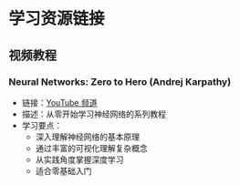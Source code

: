 # 学习资源链接

## 视频教程

### Neural Networks: Zero to Hero (Andrej Karpathy)

- 链接：[YouTube 频道](https://www.youtube.com/@AndrejKarpathy)
- 描述：从零开始学习神经网络的系列教程
- 学习要点：
  - 深入理解神经网络的基本原理
  - 通过丰富的可视化理解复杂概念
  - 从实践角度掌握深度学习
  - 适合零基础入门
